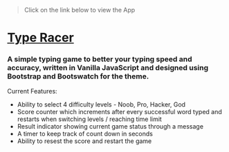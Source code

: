> Click on the link below to view the App

# [Type Racer](https://dehanz13.github.io/vanilla-js-games/type-speed-test/)

### A simple typing game to better your typing speed and accuracy, written in Vanilla JavaScript and designed using Bootstrap and Bootswatch for the theme.

Current Features:

* Ability to select 4 difficulty levels - Noob, Pro, Hacker, God
* Score counter which increments after every successful word typed and restarts when switching levels / reaching time limit
* Result indicator showing current game status through a message
* A timer to keep track of count down in seconds
* Ability to resest the score and restart the game 
